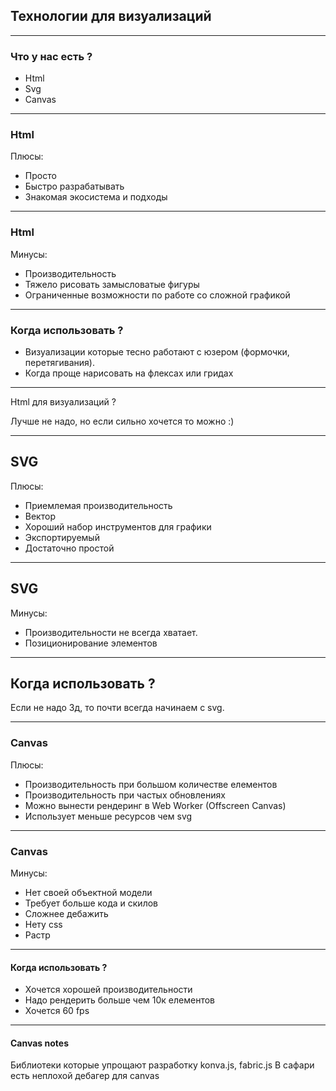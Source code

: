 ## Технологии для визуализаций

---

### Что у нас есть ?

- Html
- Svg
- Сanvas

---

### Html

Плюсы:
- Просто
- Быстро разрабатывать
- Знакомая экосистема и подходы

---

### Html

Минусы:
- Производительность
- Тяжело рисовать замысловатые фигуры
- Ограниченные возможности по работе со сложной графикой

---

### Когда использовать ?

- Визуализации которые тесно работают с юзером (формочки, перетягивания).
- Когда проще нарисовать на флексах или гридах

--- 
Html для визуализаций ?

Лучше не надо, но если сильно хочется то можно :)

---

## SVG

Плюсы:
- Приемлемая производительность
- Вектор
- Хороший набор инструментов для графики
- Экспортируемый
- Достаточно простой
---

## SVG

Минусы:
- Производительности не всегда хватает.
- Позиционирование элементов

---

## Когда использовать ?

Если не надо 3д, то почти всегда начинаем с svg.

---

### Canvas

Плюсы:
- Производительность при большом количестве елементов
- Производительность при частых обновлениях
- Можно вынести рендеринг в Web Worker (Offscreen Canvas)
- Использует меньше ресурсов чем svg

---

### Canvas

Минусы:
- Нет своей объектной модели
- Требует больше кода и скилов
- Сложнее дебажить
- Нету css
- Растр

---

#### Когда использовать ?

- Хочется хорошей производительности
- Надо рендерить больше чем 10к елементов
- Хочется 60 fps

---
#### Сanvas notes

Библиотеки которые упрощают разработку konva.js, fabric.js
В сафари есть неплохой дебагер для canvas

